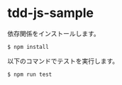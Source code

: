 # tdd-js-sample

依存関係をインストールします。

```
$ npm install
```

以下のコマンドでテストを実行します。

```
$ npm run test
```

